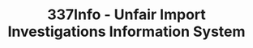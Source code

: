 ---
bigquery: https://console.cloud.google.com/bigquery?p=patents-public-data&d=usitc_investigations&page=dataset&project=sheets-management-319211
citation: US International Trade Commission 337Info Unfair Import Investigations Information
  System
contributors: US International Trade Comission
cost: None
description: US International Trade Commission 337Info Unfair Import Investigations
  Information System contains data on investigations done under Section 337. Section
  337 declares the infringement of certain statutory intellectual property rights
  and other forms of unfair competition in import trade to be unlawful practices.
  Most Section 337 investigations involve allegations of patent or registered trademark
  infringement.
documentation: FAQ and tutorial available on the site
last_edit: 04/10/2022, 16:35:39
location: https://pubapps2.usitc.gov/337external/
maintained_by: US International Trade Comission
schema_fields:
- teoIdDueDate
- trademarkNumbers
- patentNumbers
- actualStartDateEvidHear
- issueDateOtherNonFinal
- dateCreated
- teoIdIssueDate
- patentNumber
- publication_number
- id
- finalDetViolation
- scheduledEndDateEvidHear
- teoReliefGranted
- title
- startDateMarkmanHearing
- teoProceedingInvolved
- cafcAppeals
- docketNo
- investigationType
- investigationNo
- currentActiveALJ
- htsNumbers
- finalIdOnViolationDue
- investigationTermDate
- ouiiAttorney
- scheduledStartDateEvidHear
- copyrightNumbers
- dateOfPublicationFrNotice
- gcAttorney
- lastUpdated
- aljAssigned
- internalRemand
- ouiiParticipation
- dateComplaintFiled
- actualEndDateEvidHear
- markmanHearing
- finalIdOnViolationIssue
- currentStatus
- finalDetNoViolation
- endDateMarkmanHearing
- invUnfairAct
- targetDate
- complainant
- respondent
shortname: unfair_import_investigations
tags:
- import
- legal
- trade
timeframe: 2008-2021 (prior to 2008 downloadable as a JSON file)
title: 337Info - Unfair Import Investigations Information System
uuid: 2721f5ec-e599-4890-9265-9706719fc71e
---